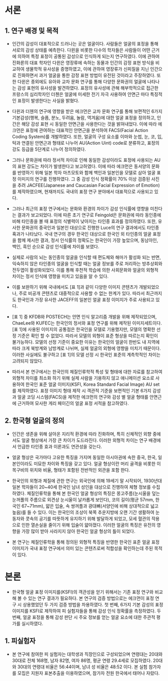 # 서론
## 1. 연구 배경 및 목적

* 인간의 감성이 대표적으로 드러나는 곳은 얼굴이다.
사람들은 얼굴의 표정을 통해 서로의 감성 상태를 예측한다.
다윈을 비롯한 다수의 학자들은 사람들이 어떤 근거에 의하여 특정 표정이 공통된 감성으로 인식하게 되는지 연구하였다.
이에 관하여 진화론의 대표 학자인 다윈은 영장류에 속하는 동물과 인간의 감정 표현 방식을 비교하여 생물학적 유사성을 증명하였고, 
이에 관하여 영장류가 신피질을 지닌 인간으로 진화하면서 과거 얼굴을 통한 감정 표현 방법이 유전된 것이라고 주장하였다.
또한 다윈은 종외에도 유아와 교차 문화 연구를 통해 다양한 문화권의 얼굴에 나타나는 감성 표현의 유사성을 발견하였다.
표정의 유사성에 관해 해부학적으로 접근한 프랑스의 심리학자인 더첸은 얼굴에 미세한 전기 자극 사용하여 안면근 마다 특징적인 표정이 발생한다는 사실을 밝혔다.

* 다윈과 더첸의 연구에 영향을 받은 에크먼은 교차 문화 연구를 통해 보편적인 6가지 기본감성(행복, 슬픔, 분노, 두려움, 놀람, 역겨움)에 대한 얼굴 표정을 정의하고, 
인간은 해당 감성 표현 시 동일한 안면근을 사용한다는 것을 밝혀내었다. 이에 따라 에크먼은 표정에 관여하는 대표적인 안면근을 분석하여 FACS(Facial Action Coding System)를 개발하였다.
또한, 얼굴의 구성 요소를 이마와 눈썹, 눈, 코, 입, 턱과 연결된 안면근과 형태로 나누어 AU(Action Uint) code로 분류하고, 표정의 강도 등급을 5단계로 나누어 정의하였다.

* 그러나 문화권에 따라 정서적 차이로 인해 동일한 감성이라도 표정에 사용되는 AU의 표현 강도는 차이가 발생한다고 보고하였다.
이에 따라 에크먼은 동서양의 문화를 반영하기 위해 일본 학자 마츠모토와 함께 백인과 일본인을 모델로 삼아 얼굴 표정 이미지의 연구를 진행하였다.
그 중 감성 인식 정확률이 70% 이상 검증된 사진을 추려 JACFEE(Japanese and Caucasian Facial Expression of Emotion)를 제작하였으며, 현재까지도 국내의 표정 연구 분야에서 대표적으로 사용되고 있다.

* 그러나 최근의 표정 연구에서는 문화와 환경의 차이가 감성 인식률에 영향을 미친다는 결과가 보고되었다.
이에 따른 초기 연구로 Feingold은 문화권에 따라 동인종에 비해 타인종을 볼 때 표정의 식별력이 낮아지는 타인종 효과를 정의하였다.
또한, 유사한 문화권의 중국인과 일본인 대상으로 진행한 Luce의 연구 결과에서도 타인종 횩과가 나타났다.
국내 연구의 경우 한국인 대상으로 한국인 외 타인종의 얼굴 표정을 함께 제시한 결과, 정서 인식률의 정확도는 한국인이 가장 높았으며, 동남아인, 백인, 흑인 순으로 감성 인식률에 차이를 보였다.

* 실제로 사람의 뇌는 동인종의 얼굴을 인식할 때 편도체와 해마가 활성화 되는 반면, 익숙하지 않은 타인종의 얼굴을 인식할 때는 얼굴 정보를 주로 처리하는 방추상회와 전두엽이 활성화되었다.
이를 통해 후천적 학습에 의한 사회문화와 얼굴의 외형적 차이는 정서 인식에 영향을 미치고 있음을 알 수 있다.

* 이를 보완하기 위해 국내에서도 [표 1]과 같이 다양한 이미지 콘텐츠가 개발되었으나, 주로 비공개 콘텐츠로 대중적으로 사용할 수 없는 한계가 있다.
따라서 최근까지도 한국인과 가장 유사한 JACEFF의 일본인 얼굴 표정 이미지가 주로 사용되고 있다.

* [표 1] 중 KFDB와 POSTECH는 안면 인식 알고리즘 개발을 위해 제작되었으며, ChaeLee와 KUFEC는 한국인의 정서와 표정 연구를 위해 제작된 이미지세트이다.
[표 1]에 사용된 이미지의 공통점은 한국인을 모델로 기용했지만, 모델의 명확한 선정 기준은 확인 할 수 없었다.
따라서 모델의 외형이 표준 형상을 따르는지 확인이 불가능하다.
모델의 선정 기준이 중요한 이유는 한국인의 얼굴이 한반도 내 지역에 따라 크게 북방계와 남방계로 나뉘며, 실제 얼굴의 외형에 영향을 미치기 때문이다.
이러한 사실에도 불구하고 [표 1]의 모델 선정 시 한국인 표준의 계측학적인 차이는 고려되지 않았다.

* 따라서 본 연구에서는 한국인의 체질인류학적 특성 및 형태에 대한 자료를 참고하여 외형적 차이를 최소화 하기 위해 실제 사람을 기용하지 않고 애니메이션 요소로 사용하여 한국인 표준 얼굴 이미지(KSFI, Korea Standard Facial Image) AU set를 제작하였다.
표정 이미지 형태 제작 시 객관적 기준을 보편적인 기본 6가지 감성과 얼굴 코딩 시스템(FACS)을 제작한 에크먼의 연구와 감성 별 얼굴 형태를 안면근에 근거하여 모사한 게리 페이긴의 얼굴 표정 서적을 참고하였다.

## 2. 한국형 얼굴의 정의
* 인간은 생존을 위해 살아온 지리적 환경에 따라 진화하며, 특히 신체적인 외향 중에서도 얼굴 형상에서 가장 큰 차이가 도드라진다.
이러한 외형적 차이는 연구 배경에서 언급한 타인종 효과 이론과도 연관성을 갖는다.

* 얼굴 형상은 국가마다 고유한 특징을 가지며 동일한 아시아권에 속한 중국, 한국, 일본인이라도 미묘한 차이와 특징을 갖고 있다.
얼굴 형상이란 머리 골격을 비롯한 이목구비의 위치와 비율, 형태가 포함된 전반적인 외관을 포함 한다.

* 한국인의 외형과 체질에 관한 연구는 외국인에 의해 19세기 말 시작되어, 1930년대 일본 학자들이 20~40세 한국인 남녀 성인을 대상으로 진행하여 체형 정보를 수집하였다.
체질인류학을 통해 본 한국인 얼굴 형상의 특징은 몽고주름(눈시울을 덮는 눈꺼풀의 주름으로 외견상 눈시울이 날카롭게 보인다), 코의 길이(평균 57mm, 한국인 67~71mm), 얇은 입술, 속 쌍꺼플과 광대뼈(서양인에 비해 상대적으로 넓고 높음)를 들 수 있다.
이는 한국인의 조상이 북쪽 추운지방에 오랜 기간 생활하여 눈동자와 콧속의 공기를 따뜻하게 유지하기 위해 발달하게 되었고, 모세 혈관의 작용으로 인한 열손실을 줄이기 위해 입술이 얇아졌다.
이러한 얼굴의 특징은 유전의 영향을 가장 많이 받아 사라지지 않아 한국인 얼굴 형상의 틀이 되었다.
* 본 연구는 체질인류학을 통해 정의된 외형적 특징을 반영한 한국인 표준 얼굴 표정 이미지가 국내 표정 연구에서 의미 있는 콘텐츠로써 적합성을 확인하는데 주된 목적이 있다.


# 본론
* 한국형 얼굴 표정 이미지를(KSFI)의 객관성을 얻기 위해서는 기존 표정 연구와 비교해 볼 수 있는 연구 결과가 필요하다.
본 연구의 검증 방법으로는 에크먼이 표정 연구 시 상용했었던 두 가지 검증 방법을 차용하였다.
첫 번째, 6가지 기본 감성의 표정 이미지를 KSFI로 제작하여 피 실험자들을 통해 감성 인식 정확률을 측정하였다.
두 번째, 얼굴 표정을 통해 감성 판단 시 주요 정보를 얻는 얼굴 요소에 대한 주관적 평가를 실시하였다.

## 1. 피실험자
* 본 연구에 참여한 피 실험자는 대학생과 직장인으로 구성되었으며 연령대는 20대와 30대로 전체 168명, 남자 82명, 여자 86명, 평균 연령 29.4세로 모집하였다.
20대와 30대의 연령대 비율은 56:44이며, 남녀 성 비율은 48:52 이다.
본 실험 참가자를 모집은 지원자 표본추출을 이용하였으며, 참가자 전원 한국에서 태어나 자랐다.
